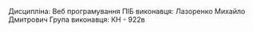 Дисципліна: Веб програмування
ПІБ виконавця: Лазоренко Михайло Дмитрович
Група виконавця: КН - 922в
